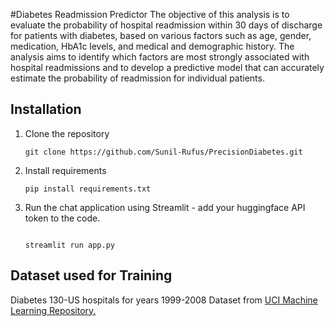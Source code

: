 #Diabetes Readmission Predictor
The objective of this analysis is to evaluate the probability of hospital readmission within 30
days of discharge for patients with diabetes, based on various factors such as age, gender,
medication, HbA1c levels, and medical and demographic history. The analysis aims to identify
which factors are most strongly associated with hospital readmissions and to develop a
predictive model that can accurately estimate the probability of readmission for individual
patients.


## Installation

1. Clone the repository
   ```
   git clone https://github.com/Sunil-Rufus/PrecisionDiabetes.git
   
   ```
2. Install requirements
   ```
   pip install requirements.txt
   ```

3. Run the chat application using Streamlit - add your huggingface API token to the code.
   ```
   
   streamlit run app.py
   ```
##  Dataset used for Training

Diabetes 130-US hospitals for years 1999-2008 Dataset from [UCI Machine Learning
Repository.](https://archive.ics.uci.edu/dataset/296/diabetes+130-us+hospitals+for+years+1999-2008)
